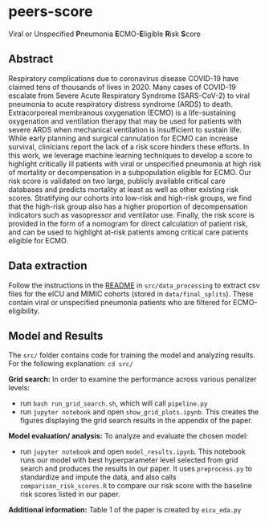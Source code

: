 # peers-score
Viral or Unspecified **P**neumonia **E**CMO-**E**ligible **R**isk **S**core 

## Abstract
Respiratory complications due to coronavirus disease COVID-19
have claimed tens of thousands of lives in 2020. 
Many cases of COVID-19 escalate from Severe Acute Respiratory Syndrome (SARS-CoV-2) to viral pneumonia to acute respiratory distress syndrome (ARDS) to death. Extracorporeal membranous oxygenation (ECMO) is 
a life-sustaining oxygenation and ventilation therapy 
that may be used for patients with severe ARDS
when mechanical ventilation is insufficient to sustain life. 
While early planning and surgical cannulation for ECMO 
can increase survival,
clinicians report the lack of a risk score 
hinders these efforts.
In this work, we leverage machine learning techniques
to develop a score to highlight critically ill patients 
with viral or unspecified pneumonia 
at high risk of mortality or decompensation 
in a subpopulation eligible for ECMO.
Our risk score is validated on two large, 
publicly available critical care databases
and predicts mortality at least as well as other existing risk scores. Stratifying our cohorts into low-risk and high-risk groups, we find that the high-risk group also has a higher proportion of decompensation indicators such as vasopressor and ventilator use. Finally, the risk score is provided in the form of a nomogram 
for direct calculation of patient risk, and can be used to highlight at-risk patients among critical care patients eligible for ECMO.

## Data extraction
Follow the instructions in the [README](https://github.com/hlzhou/peers-score/tree/master/src/data_processing) in `src/data_processing` to extract csv files for the eICU and MIMIC cohorts (stored in `data/final_splits`). These contain viral or unspecified pneumonia patients who are filtered for ECMO-eligibility.

## Model and Results
The `src/` folder contains code for training the model and analyzing results. For the following explanation: `cd src/`

**Grid search:** In order to examine the performance across various penalizer levels:

- run `bash run_grid_search.sh`, which will call `pipeline.py` 
- run `jupyter notebook` and open `show_grid_plots.ipynb`. This creates the figures displaying the grid search results in the appendix of the paper.

**Model evaluation/ analysis:** To analyze and evaluate the chosen model:

- run `jupyter notebook` and open `model_results.ipynb`. This notebook runs our model with best hyperparameter level selected from grid search and produces the results in our paper. It uses `preprocess.py` to standardize and impute the data, and also calls `comparison_risk_scores.R` to compare our risk score with the baseline risk scores listed in our paper.

**Additional information:** Table 1 of the paper is created by `eicu_eda.py`


